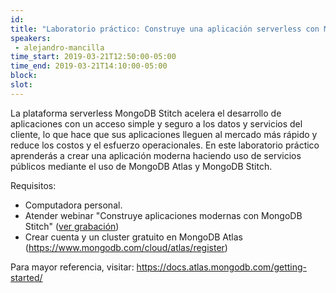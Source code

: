 ```yaml
---
id: 
title: "Laboratorio práctico: Construye una aplicación serverless con MongoDB Stitch"
speakers:
 - alejandro-mancilla
time_start: 2019-03-21T12:50:00-05:00
time_end: 2019-03-21T14:10:00-05:00
block: 
slot: 
---
```


La plataforma serverless MongoDB Stitch acelera el desarrollo de aplicaciones con un acceso simple y seguro a los datos y servicios del cliente, lo que hace que sus aplicaciones lleguen al mercado más rápido y reduce los costos y el esfuerzo operacionales. En este laboratorio práctico aprenderás a crear una aplicación moderna haciendo uso de servicios públicos mediante el uso de MongoDB Atlas y MongoDB Stitch.

Requisitos:
<ul>
 	<li>Computadora personal.</li>
 	<li>Atender webinar "Construye aplicaciones modernas con MongoDB Stitch" (<a href="https://sg.com.mx/buzz/ponencias/webinars-sg/construye-aplicaciones-modernas-con-mongodb-stitch">ver grabación</a>)</li>
 	<li>Crear cuenta y un cluster gratuito en MongoDB Atlas (<a href="https://www.mongodb.com/cloud/atlas/register">https://www.mongodb.com/cloud/atlas/register</a>)</li>
</ul>
Para mayor referencia, visitar: <a href="https://docs.atlas.mongodb.com/getting-started/">https://docs.atlas.mongodb.com/getting-started/</a>